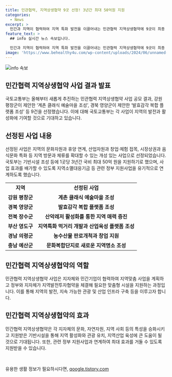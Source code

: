 ```yaml
---
title: 민관협력, 지역상생협약 9곳 선정! 3년간 최대 50억원 지원
categories:
  - News
excerpt: >
  민간과 지역이 협력하여 지역 특화 발전을 이끌어내는 민관협력 지역상생협약에 9곳이 최종 선정됐다. 국토부는 이 사업을 통해 지자체와 민간기업·단체가 함께 지역맞춤 사업을 계획하고 국비를 지원받아 지역의 문화자원, 산업자원, 시장상권을 활성화하는 사업을 진행할 예정이다. 최대 50억 원의 국비를 통해 기반시설을 조성하고, 지역소멸대응기금 등과 연계하여 지역 발전을 지원할 계획이다. 지역별 사업 내용은 클래식 예술마을 조성, 발효감각 복합 플랫폼 조성 등이며, 국토부는 민간협의체들과 협력하여 지역 활성화를 지원할 것이라 밝혔다.
feature_text: >
  ## info 실시간 뉴스 속보입니다.

  민간과 지역이 협력하여 지역 특화 발전을 이끌어내는 민관협력 지역상생협약에 9곳이 최종 선정됐다. 국토부는 이 사업을 통해 지자체와 민간기업·단체가 함께 지역맞춤 사업을 계획하고 국비를 지원받아 지역의 문화자원, 산업자원, 시장상권을 활성화하는 사업을 진행할 예정이다. 최대 50억 원의 국비를 통해 기반시설을 조성하고, 지역소멸대응기금 등과 연계하여 지역 발전을 지원할 계획이다. 지역별 사업 내용은 클래식 예술마을 조성, 발효감각 복합 플랫폼 조성 등이며, 국토부는 민간협의체들과 협력하여 지역 활성화를 지원할 것이라 밝혔다.
image: 'https://www.behealthy4u.com/wp-content/uploads/2024/06/unnamed-file.png'
---
```


<p><img src="https://www.behealthy4u.com/wp-content/uploads/2024/06/unnamed-file.png" alt="info 속보" /></p>

<h2 data-ke-size="size26">민간협력 지역상생협약 사업 결과 발표</h2>

<p data-ke-size="size16">국토교통부는 올해부터 새롭게 추진하는 민관협력 지역상생협약 사업 공모 결과, 강원 평창군이 제안한 ‘계촌 클래식 예술마을 조성’, 경북 영양군이 제안한 ‘발효감각 복합 플랫폼 조성’ 등 9건을 선정했습니다. 이에 대해 국토교통부는 각 사업이 지역의 발전과 활성화에 기여할 것으로 기대하고 있습니다.</p>

<h2 data-ke-size="size26">선정된 사업 내용</h2>

<p data-ke-size="size16">선정된 사업은 지역의 문화자원과 휴양 연계, 산업자원과 창업·체험 접목, 시장상권과 음식문화 특화 등 지역 방문과 체류를 확대할 수 있는 개성 있는 사업으로 선정되었습니다. 국토부는 기반시설 조성 등에 1곳당 3년간 국비 최대 50억 원을 지원하기로 했으며, 사업 효과를 배가할 수 있도록 지역소멸대응기금 등 관련 정부 지원사업을 유기적으로 연계하도록 했습니다.</p>

<table>
    <tbody>
        <tr>
            <td style="text-align: center; height: 17px;"><b>지역</b></td>
            <td style="text-align: center; height: 17px;"><b>선정된 사업</b></td>
        </tr>
        <tr>
            <td style="text-align: center; height: 17px;"><b>강원 평창군</b></td>
            <td style="text-align: center; height: 17px;"><b>계촌 클래식 예술마을 조성</b></td>
        </tr>
        <tr>
            <td style="text-align: center; height: 17px;"><b>경북 영양군</b></td>
            <td style="text-align: center; height: 17px;"><b>발효감각 복합 플랫폼 조성</b></td>
        </tr>
        <tr>
            <td style="text-align: center; height: 17px;"><b>전북 장수군</b></td>
            <td style="text-align: center; height: 17px;"><b>산악레저 활성화를 통한 지역 매력 증진</b></td>
        </tr>
        <tr>
            <td style="text-align: center; height: 17px;"><b>부산 영도구</b></td>
            <td style="text-align: center; height: 17px;"><b>지역특화 먹거리 개발과 산업육성 플랫폼 조성</b></td>
        </tr>
        <tr>
            <td style="text-align: center; height: 17px;"><b>경남 의령군</b></td>
            <td style="text-align: center; height: 17px;"><b>농수산물 판로개척과 창업 지원</b></td>
        </tr>
        <tr>
            <td style="text-align: center; height: 17px;"><b>충남 예산군</b></td>
            <td style="text-align: center; height: 17px;"><b>문화복합단지로 새로운 지역명소 조성</b></td>
        </tr>
    </tbody>
</table>

<h2 data-ke-size="size26">민간협력 지역상생협약의 역할</h2>

<p data-ke-size="size16">민관협력 지역상생협약 사업은 지자체와 민간기업이 협력하여 지역맞춤 사업을 계획하고 정부와 지자체가 지역발전투자협약을 체결해 필요한 맞춤형 시설을 지원하는 과정입니다. 이를 통해 지역의 발전, 지속 가능한 관광 및 산업 인프라 구축 등을 이루고자 합니다.</p>

<h2 data-ke-size="size26">민간협력 지역상생협약의 효과</h2>

<p data-ke-size="size16">민간협력 지역상생협약은 각 지자체의 문화, 자연자원, 지역 사회 등의 특성을 승화시키고 지원받은 기반시설을 통해 지역 활성화와 관광 유치, 지역산업 육성에 큰 도움이 될 것으로 기대됩니다. 또한, 관련 정부 지원사업과 연계하여 최대 효과를 거둘 수 있도록 지원받을 수 있습니다.</p>

<p data-ke-size="size16">&nbsp;</p>
유용한 생활 정보가 필요하시다면, <a href="https://qoogle.tistory.com" rel="dofollow">qoogle.tistory.com</a>


